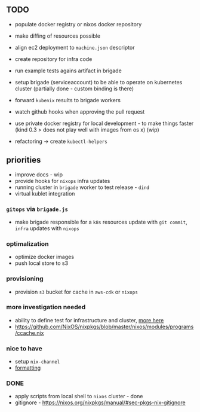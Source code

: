 ## TODO
* populate docker registry or nixos docker repository
* make diffing of resources possible
* align ec2 deployment to `machine.json` descriptor
* create repository for infra code
* run example tests agains artifact in brigade
* setup brigade (serviceaccount) to be able to operate on kubernetes cluster (partially done - custom binding is there)
* forward `kubenix` results to brigade workers
* watch github hooks when approving the pull request
* use private docker registry for local development - to make things faster (kind 0.3 > does not play well with images from os x) (wip)

* refactoring -> create `kubectl-helpers`

## priorities
* improve docs - wip
* provide hooks for `nixops` infra updates
* running cluster in `brigade` worker to test release - `dind`
* virtual kublet integration

### `gitops` via `brigade.js`
* make brigade responsible for a `k8s` resources update with `git commit`, `infra` updates with `nixops`

### optimalization
* optimize docker images
* push local store to s3

### provisioning
* provision `s3` bucket for cache in `aws-cdk` or `nixops`

### more investigation needed
* ability to define test for infrastructure and cluster, [more here](https://nixos.org/~eelco/talks/issre-nov-2010.pdf)
* https://github.com/NixOS/nixpkgs/blob/master/nixos/modules/programs/ccache.nix

### nice to have
* setup `nix-channel`
* [formatting](https://github.com/nixcloud/nix-beautify)

### DONE
* apply scripts from local shell to `nixos` cluster - done
* gitignore - https://nixos.org/nixpkgs/manual/#sec-pkgs-nix-gitignore